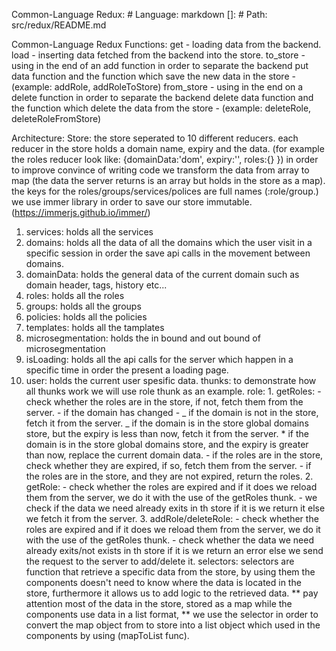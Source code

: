 Common-Language Redux: # Language: markdown
[]: # Path: src/redux/README.md

Common-Language Redux Functions:
get - loading data from the backend.
load - inserting data fetched from the backend into the store.
to_store - using in the end of an add function in order to separate the backend put data function and the function which save the new data in the store - (example: addRole, addRoleToStore)
from_store - using in the end on a delete function in order to separate the backend delete data function and the function which delete the data from the store - (example: deleteRole, deleteRoleFromStore)

Architecture:
Store: the store seperated to 10 different reducers.
each reducer in the store holds a domain name, expiry and the data. (for example the roles reducer look like: {domainData:'dom', expiry:'', roles:{} })
in order to improve convince of writing code we transform the data from array to map (the data the server returns is an array but holds in the store as a map).
the keys for the roles/groups/services/polices are full names (<domain-name>:role/group.<role-name>)
we use immer library in order to save our store immutable. (https://immerjs.github.io/immer/)

1. services: holds all the services
2. domains: holds all the data of all the domains which the user visit in a specific session in order the save api calls in the movement between domains.
3. domainData: holds the general data of the current domain such as domain header, tags, history etc...
4. roles: holds all the roles
5. groups: holds all the groups
6. policies: holds all the policies
7. templates: holds all the tamplates
8. microsegmentation: holds the in bound and out bound of microsegmentation
9. isLoading: holds all the api calls for the server which happen in a specific time in order the present a loading page.
10. user: holds the current user spesific data.
    thunks: to demonstrate how all thunks work we will use role thunk as an example.
    role: 1. getRoles: - check whether the roles are in the store, if not, fetch them from the server. - if the domain has changed -
    _ if the domain is not in the store, fetch it from the server.
    _ if the domain is in the store global domains store, but the expiry is less than now, fetch it from the server. \* if the domain is in the store global domains store, and the expiry is greater than now, replace the current domain data. - if the roles are in the store, check whether they are expired, if so, fetch them from the server. - if the roles are in the store, and they are not expired, return the roles. 2. getRole: - check whether the roles are expired and if it does we reload them from the server, we do it with the use of the getRoles thunk. - we check if the data we need already exits in th store if it is we return it else we fetch it from the server. 3. addRole/deleteRole: - check whether the roles are expired and if it does we reload them from the server, we do it with the use of the getRoles thunk. - check whether the data we need already exits/not exists in th store if it is we return an error else we send the request to the server to add/delete it.
    selectors: selectors are function that retrieve a specific data from the store,
    by using them the components doesn't need to know where the data is located in the store,
    furthermore it allows us to add logic to the retrieved data.
    ** pay attention most of the data in the store, stored as a map while the components use data in a list format,
    ** we use the selector in order to convert the map object from to store into a list object which used in the components by using (mapToList func).
